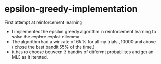# epsilon-greedy-implementation
First attempt at reinforcement learning
* I implemented the epsilon greedy algorithm in reinforcement learning to solve the explore exploit dilemma
* The algorithm had a win rate of 65 % for all my trials , 10000 and above ( chose the best bandit 65%  of the time.)
* It has to choose between 3 bandits of different probabilites and get an MLE as it iterated.

